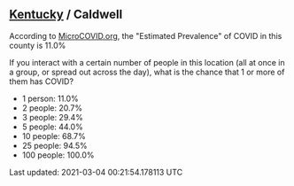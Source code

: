 
## [Kentucky](/united-states/kentucky) / Caldwell

According to [MicroCOVID.org](http://microcovid.org),
the "Estimated Prevalence" of COVID in this county is 11.0%

If you interact with a certain number of people in this location
(all at once in a group, or spread out across the day), what is the chance that
1 or more of them has COVID?

- 1 person: 11.0%
- 2 people: 20.7%
- 3 people: 29.4%
- 5 people: 44.0%
- 10 people: 68.7%
- 25 people: 94.5%
- 100 people: 100.0%

Last updated: 2021-03-04 00:21:54.178113 UTC
